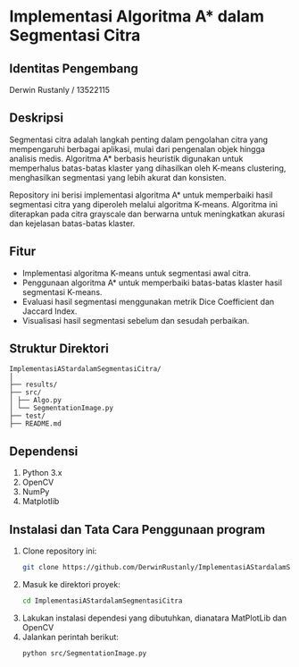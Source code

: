 # Implementasi Algoritma A* dalam Segmentasi Citra
## Identitas Pengembang

Derwin Rustanly / 13522115 

## Deskripsi

Segmentasi citra adalah langkah penting dalam pengolahan citra yang mempengaruhi berbagai aplikasi, mulai dari pengenalan objek hingga analisis medis. Algoritma A* berbasis heuristik digunakan untuk memperhalus batas-batas klaster yang dihasilkan oleh K-means clustering, menghasilkan segmentasi yang lebih akurat dan konsisten.

Repository ini berisi implementasi algoritma A* untuk memperbaiki hasil segmentasi citra yang diperoleh melalui algoritma K-means. Algoritma ini diterapkan pada citra grayscale dan berwarna untuk meningkatkan akurasi dan kejelasan batas-batas klaster.

## Fitur

- Implementasi algoritma K-means untuk segmentasi awal citra.
- Penggunaan algoritma A* untuk memperbaiki batas-batas klaster hasil segmentasi K-means.
- Evaluasi hasil segmentasi menggunakan metrik Dice Coefficient dan Jaccard Index.
- Visualisasi hasil segmentasi sebelum dan sesudah perbaikan.

## Struktur Direktori
```
ImplementasiAStardalamSegmentasiCitra/
│
├── results/ 
├── src/ 
│ ├── Algo.py
│ └── SegmentationImage.py
├── test/ 
├── README.md 
```

## Dependensi
1. Python 3.x
2. OpenCV
3. NumPy
4. Matplotlib

## Instalasi dan Tata Cara Penggunaan program

1. Clone repository ini:
   ```bash
   git clone https://github.com/DerwinRustanly/ImplementasiAStardalamSegmentasiCitra.git
   ```
2. Masuk ke direktori proyek:
    ```bash
    cd ImplementasiAStardalamSegmentasiCitra
    ```
3. Lakukan instalasi dependesi yang dibutuhkan, dianatara MatPlotLib dan OpenCV
4. Jalankan perintah berikut:
    ```bash
    python src/SegmentationImage.py
    ```